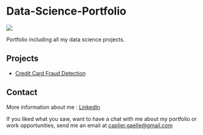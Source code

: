 # Data-Science-Portfolio

![](https://media.gettyimages.com/photos/machine-learning-logo-picture-id871793146?b=1&k=6&m=871793146&s=612x612&w=0&h=5KiG4h2RcHGKoKEng87Pw2U76DgkkrFgsPXfGhzHRX0=)

Portfolio including all my data science projects.

## Projects

- [Credit Card Fraud Detection](https://github.com/gcaplier/Data-Science-Portfolio/tree/master/Credit-Card-Fraud-Detection)

## Contact

More information about me : [LinkedIn](https://www.linkedin.com/in/ga%C3%ABlle-caplier-41118394/)

If you liked what you saw, want to have a chat with me about my portfolio or work opportunities, send me an email at caplier.gaelle@gmail.com 